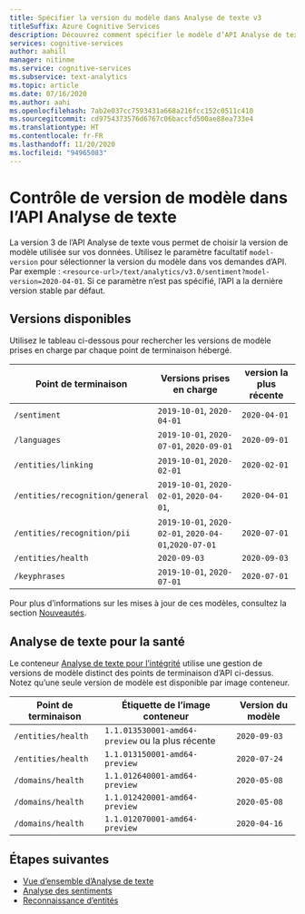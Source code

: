 ```yaml
---
title: Spécifier la version du modèle dans Analyse de texte v3
titleSuffix: Azure Cognitive Services
description: Découvrez comment spécifier le modèle d’API Analyse de texte utilisé sur vos données.
services: cognitive-services
author: aahill
manager: nitinme
ms.service: cognitive-services
ms.subservice: text-analytics
ms.topic: article
ms.date: 07/16/2020
ms.author: aahi
ms.openlocfilehash: 7ab2e037cc7593431a668a216fcc152c0511c410
ms.sourcegitcommit: cd9754373576d6767c06baccfd500ae88ea733e4
ms.translationtype: HT
ms.contentlocale: fr-FR
ms.lasthandoff: 11/20/2020
ms.locfileid: "94965083"
---
```

# <a name="model-versioning-in-the-text-analytics-api"></a>Contrôle de version de modèle dans l’API Analyse de texte

La version 3 de l’API Analyse de texte vous permet de choisir la version de modèle utilisée sur vos données. Utilisez le paramètre facultatif `model-version` pour sélectionner la version du modèle dans vos demandes d’API. Par exemple : `<resource-url>/text/analytics/v3.0/sentiment?model-version=2020-04-01`. Si ce paramètre n’est pas spécifié, l’API a la dernière version stable par défaut. 

## <a name="available-versions"></a>Versions disponibles

Utilisez le tableau ci-dessous pour rechercher les versions de modèle prises en charge par chaque point de terminaison hébergé.


| Point de terminaison                        | Versions prises en charge                                     | version la plus récente |
|---------------------------------|--------------------------------------------------------|----------------|
| `/sentiment`                    | `2019-10-01`, `2020-04-01`                             | `2020-04-01`   |
| `/languages`                    | `2019-10-01`, `2020-07-01`, `2020-09-01`               | `2020-09-01`   |
| `/entities/linking`             | `2019-10-01`, `2020-02-01`                             | `2020-02-01`   |
| `/entities/recognition/general` | `2019-10-01`, `2020-02-01`, `2020-04-01`,              | `2020-04-01`   |
| `/entities/recognition/pii`     | `2019-10-01`, `2020-02-01`, `2020-04-01`,`2020-07-01`  | `2020-07-01`   |
| `/entities/health`              | `2020-09-03`                           | `2020-09-03`   |
| `/keyphrases`                   | `2019-10-01`, `2020-07-01`                             | `2020-07-01`   |


Pour plus d’informations sur les mises à jour de ces modèles, consultez la section [Nouveautés](../whats-new.md).

## <a name="text-analytics-for-health"></a>Analyse de texte pour la santé

Le conteneur [Analyse de texte pour l’intégrité](../how-tos/text-analytics-for-health.md) utilise une gestion de versions de modèle distinct des points de terminaison d’API ci-dessus.  Notez qu’une seule version de modèle est disponible par image conteneur.

| Point de terminaison                        | Étiquette de l’image conteneur                     | Version du modèle |
|---------------------------------|-----------------------------------------|---------------|
| `/entities/health`              | `1.1.013530001-amd64-preview` ou la plus récente          | `2020-09-03`  |
| `/entities/health`              | `1.1.013150001-amd64-preview`           | `2020-07-24`  |
| `/domains/health`               | `1.1.012640001-amd64-preview`           | `2020-05-08`  |
| `/domains/health`               | `1.1.012420001-amd64-preview`           | `2020-05-08`  |
| `/domains/health`               | `1.1.012070001-amd64-preview`           | `2020-04-16`  |


## <a name="next-steps"></a>Étapes suivantes

* [Vue d’ensemble d’Analyse de texte](../overview.md)
* [Analyse des sentiments](../how-tos/text-analytics-how-to-sentiment-analysis.md)
* [Reconnaissance d’entités](../how-tos/text-analytics-how-to-entity-linking.md)

